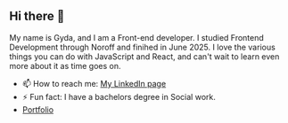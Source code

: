 ## Hi there 👋

My name is Gyda, and I am a Front-end developer. I studied Frontend Development through Noroff and finihed in June 2025. I love the various things you can do with JavaScript and React, and can't wait to learn even more about it as time goes on. 
- 📫 How to reach me: [My LinkedIn page](https://www.linkedin.com/in/gyda-lofthus-301069291/)
- ⚡ Fun fact: I have a bachelors degree in Social work.
- [Portfolio](https://gydalofthus.netlify.app/)
